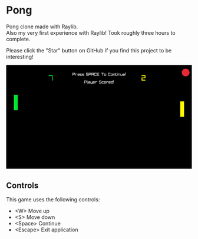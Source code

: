 # Pong
Pong clone made with Raylib.  
Also my very first experience with Raylib! Took roughly three hours to complete.

Please click the "Star" button on GitHub if you find this project to be interesting!

![alt text](https://github.com/klaytonkowalski/game-pong/blob/main/Thumbnail.png?raw=true)

## Controls
This game uses the following controls:
  - \<W\> Move up
  - \<S\> Move down
  - \<Space\> Continue
  - \<Escape\> Exit application
